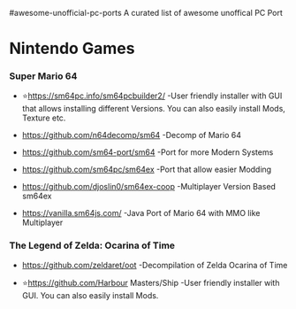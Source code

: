 #awesome-unofficial-pc-ports
A curated list of awesome unoffical PC Port

# Nintendo Games
### Super Mario 64
- ⭐https://sm64pc.info/sm64pcbuilder2/ -User friendly installer with GUI that allows installing different Versions.
You can also easily install Mods, Texture etc.

- https://github.com/n64decomp/sm64 -Decomp of Mario 64

- https://github.com/sm64-port/sm64 -Port for more Modern Systems

- https://github.com/sm64pc/sm64ex -Port that allow easier Modding

- https://github.com/djoslin0/sm64ex-coop -Multiplayer Version Based sm64ex

- https://vanilla.sm64js.com/ -Java Port of Mario 64 with MMO like Multiplayer

### The Legend of Zelda: Ocarina of Time 
- https://github.com/zeldaret/oot -Decompilation of Zelda Ocarina of Time

- ⭐https://github.com/Harbour Masters/Ship -User friendly installer with GUI.
You can also easily install Mods.
